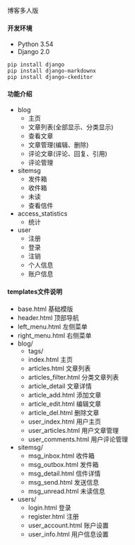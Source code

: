 博客多人版
#### 开发环境
* Python 3.54
* Django 2.0
```
pip install django
pip install django-markdownx
pip install django-ckeditor
```

#### 功能介绍
* blog
    * 主页
    * 文章列表(全部显示、分类显示)
    * 查看文章
    * 文章管理(编辑、删除)
    * 评论文章(评论、回复、引用)
    * 评论管理
* sitemsg
    * 发件箱
    * 收件箱
    * 未读
    * 查看信件
* access_statistics
    * 统计
* user
    * 注册
    * 登录
    * 注销
    * 个人信息
    * 账户信息
    
#### templates文件说明
* base.html 基础模版
* header.html 顶部导航
* left_menu.html 左侧菜单
* right_menu.html 右侧菜单
* blog/
    * tags/
    * index.html 主页
    * articles.html 文章列表
    * articles_filter.html 分类文章列表
    * article_detail 文章详情
    * article_add.html 添加文章
    * article_edit.html 编辑文章
    * article_del.html 删除文章
    * user_index.html 用户主页
    * user_articles.html 用户文章管理
    * user_comments.html 用户评论管理
* sitemsg/
    * msg_inbox.html 收件箱
    * msg_outbox.html 发件箱
    * msg_detail.html 信件详情
    * msg_send.html 发送信息
    * msg_unread.html 未读信息
* users/
    * login.html 登录
    * register.html 注册
    * user_account.html 账户设置
    * user_info.html 用户信息设置